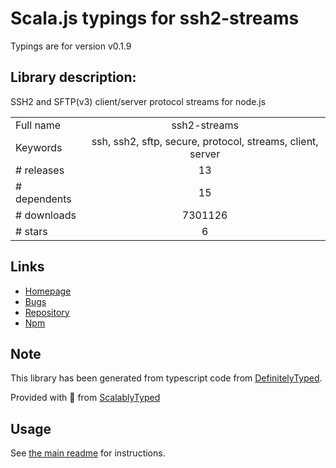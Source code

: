 
# Scala.js typings for ssh2-streams

Typings are for version v0.1.9

## Library description:
SSH2 and SFTP(v3) client/server protocol streams for node.js

|                    |                 |
| ------------------ | :-------------: |
| Full name          | ssh2-streams |
| Keywords           | ssh, ssh2, sftp, secure, protocol, streams, client, server |
| # releases         | 13 |
| # dependents       | 15 |
| # downloads        | 7301126 |
| # stars            | 6 |

## Links
- [Homepage](https://github.com/mscdex/ssh2-streams#readme)
- [Bugs](https://github.com/mscdex/ssh2-streams/issues)
- [Repository](https://github.com/mscdex/ssh2-streams)
- [Npm](https://www.npmjs.com/package/ssh2-streams)
    


## Note
This library has been generated from typescript code from [DefinitelyTyped](https://definitelytyped.org).

Provided with :purple_heart: from [ScalablyTyped](https://github.com/oyvindberg/ScalablyTyped)

## Usage
See [the main readme](../../readme.md) for instructions.


